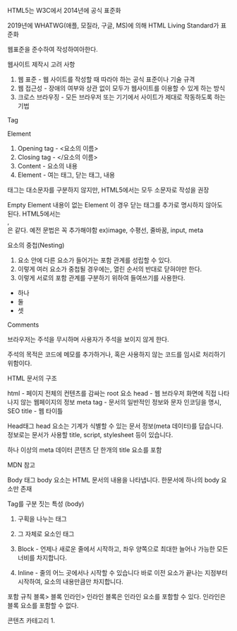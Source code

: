 HTML5는 W3C에서 2014년에 공식 표준화

2019년에 WHATWG(애플, 모질라, 구글, MS)에 의해 HTML Living Standard가 표준화

웹표준을 준수하여 작성하여아한다.

웹사이트 제작시 고려 사항
1. 웹 표준   - 웹 사이트를 작성할 때 따라야 하는 공식 표준이나 기술 규격
2. 웹 접근성 - 장애의 여부와 상관 없이 모두가 웹사이트를 이용할 수 있게 하는 방식
3. 크로스 브라우징 - 모든 브라우저 또는 기기에서 사이트가 제대로 작동하도록 하는 기법

<!--  -->
Tag

Element
1. Opening tag - <요소의 이름>
2. Closing tag - </요소의 이름>
3. Content - 요소의 내용
4. Element - 여는 태그, 닫는 태그, 내용

태그는 대소문자를 구분하지 않지만, HTML5에서는 모두 소문자로 작성을 권장

Empty Element
내용이 없는 Element
이 경우 닫는 태그를 추가로 명시하지 않아도 된다.
HTML5에서는 <br>, <br/> 은 같다. 예전 문법은 꼭 추가해야함
ex)image, 수평선, 줄바꿈, input, meta

요소의 중첩(Nesting)
 1. 요소 안에 다른 요소가 들어가는 포함 관계를 성립할 수 있다.
 2. 이렇게 여러 요소가 중첩될 경우에는, 열린 순서의 반대로 닫혀야만 한다.
 3. 이렇게 서로의 포함 관계를 구분하기 위하여 들여쓰기를 사용한다.
 
<ul>
    <li>하나</li>
    <li>둘</li>
    <li>셋</li>
</ul>

<!--  -->
Comments

브라우저는 주석을 무시하며 사용자가 주석을 보이지 않게 한다.

주석의 목적은 코드에 메모를 추가하거나, 혹은 사용하지 않는 코드를 임시로 처리하기 위함이다.


HTML 문서의 구조

<!DOCTYPE html>

html -  페이지 전체의 컨텐츠를 감싸는 root 요소
    head - 웹 브라우저 화면에 직접 나타나지 않는 웹페이지의 정보
    meta tag - 문서의 일반적인 정보와 문자 인코딩을 명시, SEO
    title - 웹 타이틀


Head태그
head 요소는 기계가 식별할 수 있는 문서 정보(meta 데이터)를 답습니다.
정보로는 문서가 사용할 title, script, stylesheet 등이 있습니다.

하나 이상의 meta 데이터 콘텐츠
단 한개의 title 요소를 포함

MDN 참고


Body 태그
body 요소는 HTML 문서의 내용을 나타냅니다. 한문서에 하나의 body 요소만 존재


Tag를 구분 짓는 특성 (body)
1. 구획을 나누는 태그
2. 그 자체로 요소인 태그

1. Block - 언제나 새로운 줄에서 시작하고, 좌우 양쪽으로 최대한 늘어나 가능한 모든 너비를 차지합니다.
2. Inline - 줄의 어느 곳에서나 시작할 수 있습니다
            바로 이전 요소가 끝나는 지점부터 시작하여, 요소의 내용만큼만 차지합니다.

포함 규칙
블록> 블록
인라인> 인라인
블록은 인라인 요소를 포함할 수 있다.
인라인은 블록 요소를 포함할 수 없다.


콘텐츠 카테고리
1. 